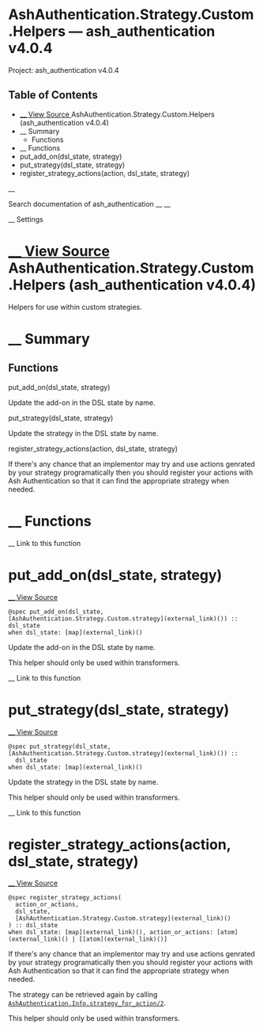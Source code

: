 # AshAuthentication.Strategy.Custom.Helpers — ash_authentication v4.0.4

Project: ash_authentication v4.0.4

## Table of Contents

- [ __ View Source ](external_link) AshAuthentication.Strategy.Custom.Helpers (ash_authentication v4.0.4)
- __ Summary
  - Functions
- __ Functions
- put_add_on(dsl_state, strategy)
- put_strategy(dsl_state, strategy)
- register_strategy_actions(action, dsl_state, strategy)

__

Search documentation of ash_authentication __ __

__ Settings

#  [ __ View Source ](external_link) AshAuthentication.Strategy.Custom.Helpers (ash_authentication v4.0.4)

Helpers for use within custom strategies.

#  __ Summary

##  Functions

put_add_on(dsl_state, strategy)

Update the add-on in the DSL state by name.

put_strategy(dsl_state, strategy)

Update the strategy in the DSL state by name.

register_strategy_actions(action, dsl_state, strategy)

If there's any chance that an implementor may try and use actions genrated by your strategy programatically then you should register your actions with Ash Authentication so that it can find the appropriate strategy when needed.

#  __ Functions

__ Link to this function

# put_add_on(dsl_state, strategy)

[ __ View Source ](external_link)
    
    
    @spec put_add_on(dsl_state, [AshAuthentication.Strategy.Custom.strategy](external_link)()) :: dsl_state
    when dsl_state: [map](external_link)()

Update the add-on in the DSL state by name.

This helper should only be used within transformers.

__ Link to this function

# put_strategy(dsl_state, strategy)

[ __ View Source ](external_link)
    
    
    @spec put_strategy(dsl_state, [AshAuthentication.Strategy.Custom.strategy](external_link)()) ::
      dsl_state
    when dsl_state: [map](external_link)()

Update the strategy in the DSL state by name.

This helper should only be used within transformers.

__ Link to this function

# register_strategy_actions(action, dsl_state, strategy)

[ __ View Source ](external_link)
    
    
    @spec register_strategy_actions(
      action_or_actions,
      dsl_state,
      [AshAuthentication.Strategy.Custom.strategy](external_link)()
    ) :: dsl_state
    when dsl_state: [map](external_link)(), action_or_actions: [atom](external_link)() | [[atom](external_link)()]

If there's any chance that an implementor may try and use actions genrated by your strategy programatically then you should register your actions with Ash Authentication so that it can find the appropriate strategy when needed.

The strategy can be retrieved again by calling [`AshAuthentication.Info.strategy_for_action/2`](external_link).

This helper should only be used within transformers.
